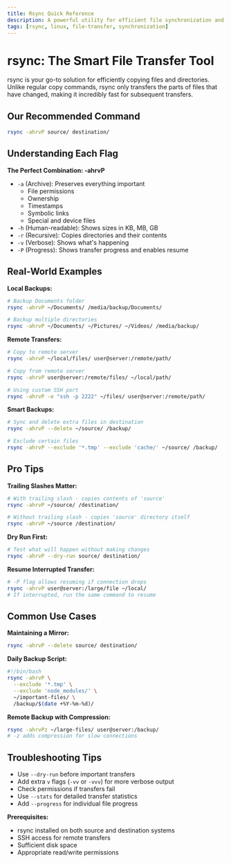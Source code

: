 ```yaml
---
title: Rsync Quick Reference
description: A powerful utility for efficient file synchronization and transfer between local and remote systems
tags: [rsync, linux, file-transfer, synchronization]
---
```


# rsync: The Smart File Transfer Tool

rsync is your go-to solution for efficiently copying files and directories. Unlike regular copy commands, rsync only transfers the parts of files that have changed, making it incredibly fast for subsequent transfers.

## Our Recommended Command

```bash
rsync -ahrvP source/ destination/
```

## Understanding Each Flag

**The Perfect Combination: -ahrvP**

- `-a` (Archive): Preserves everything important
  - File permissions
  - Ownership
  - Timestamps
  - Symbolic links
  - Special and device files
- `-h` (Human-readable): Shows sizes in KB, MB, GB
- `-r` (Recursive): Copies directories and their contents
- `-v` (Verbose): Shows what's happening
- `-P` (Progress): Shows transfer progress and enables resume

## Real-World Examples

**Local Backups:**
```bash
# Backup Documents folder
rsync -ahrvP ~/Documents/ /media/backup/Documents/

# Backup multiple directories
rsync -ahrvP ~/Documents/ ~/Pictures/ ~/Videos/ /media/backup/
```

**Remote Transfers:**
```bash
# Copy to remote server
rsync -ahrvP ~/local/files/ user@server:/remote/path/

# Copy from remote server
rsync -ahrvP user@server:/remote/files/ ~/local/path/

# Using custom SSH port
rsync -ahrvP -e "ssh -p 2222" ~/files/ user@server:/remote/path/
```

**Smart Backups:**
```bash
# Sync and delete extra files in destination
rsync -ahrvP --delete ~/source/ /backup/

# Exclude certain files
rsync -ahrvP --exclude '*.tmp' --exclude 'cache/' ~/source/ /backup/
```

## Pro Tips

**Trailing Slashes Matter:**
```bash
# With trailing slash - copies contents of 'source'
rsync -ahrvP ~/source/ /destination/

# Without trailing slash - copies 'source' directory itself
rsync -ahrvP ~/source /destination/
```

**Dry Run First:**
```bash
# Test what will happen without making changes
rsync -ahrvP --dry-run source/ destination/
```

**Resume Interrupted Transfer:**
```bash
# -P flag allows resuming if connection drops
rsync -ahrvP user@server:/large/file ~/local/
# If interrupted, run the same command to resume
```

## Common Use Cases

**Maintaining a Mirror:**
```bash
rsync -ahrvP --delete source/ destination/
```

**Daily Backup Script:**
```bash
#!/bin/bash
rsync -ahrvP \
  --exclude '*.tmp' \
  --exclude 'node_modules/' \
  ~/important-files/ \
  /backup/$(date +%Y-%m-%d)/
```

**Remote Backup with Compression:**
```bash
rsync -ahrvPz ~/large-files/ user@server:/backup/
# -z adds compression for slow connections
```

## Troubleshooting Tips

- Use `--dry-run` before important transfers
- Add extra `v` flags (`-vv` or `-vvv`) for more verbose output
- Check permissions if transfers fail
- Use `--stats` for detailed transfer statistics
- Add `--progress` for individual file progress

**Prerequisites:**

- rsync installed on both source and destination systems
- SSH access for remote transfers
- Sufficient disk space
- Appropriate read/write permissions
